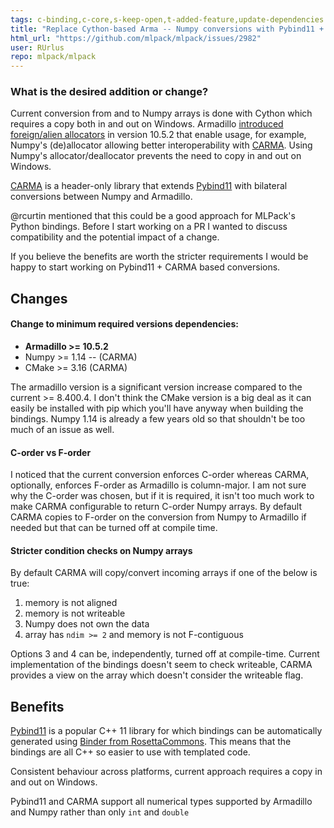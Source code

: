 ```yaml
---
tags: c-binding,c-core,s-keep-open,t-added-feature,update-dependencies
title: "Replace Cython-based Arma -- Numpy conversions with Pybind11 + CARMA "
html_url: "https://github.com/mlpack/mlpack/issues/2982"
user: RUrlus
repo: mlpack/mlpack
---
```


### What is the desired addition or change?

Current conversion from and to Numpy arrays is done with Cython which requires a copy both in and out on Windows.
Armadillo [introduced foreign/alien allocators](https://gitlab.com/conradsnicta/armadillo-code/-/commit/544d3a36cd3c51a7e2321b7057a8ddd90cc5ca57) in version 10.5.2 that enable usage, for example, Numpy's (de)allocator allowing better interoperability with [CARMA](https://github.com/RUrlus/carma). Using Numpy's allocator/deallocator prevents the need to copy in and out on Windows.

[CARMA](https://github.com/RUrlus/carma) is a header-only library that extends [Pybind11](https://github.com/pybind/pybind11) with bilateral conversions between Numpy and Armadillo.

@rcurtin mentioned that this could be a good approach for MLPack's Python bindings.
Before I start working on a PR I wanted to discuss compatibility and the potential impact of a change.

If you believe the benefits are worth the stricter requirements I would be happy to start working on Pybind11 + CARMA based conversions.

## Changes

#### Change to minimum required versions dependencies:
- **Armadillo >= 10.5.2**
- Numpy >= 1.14 -- (CARMA)
- CMake >= 3.16 (CARMA)

The armadillo version is a significant version increase compared to the current >= 8.400.4.
I don't think the CMake version is a big deal as it can easily be installed with pip which you'll have anyway when building the bindings. Numpy 1.14 is already a few years old so that shouldn't be too much of an issue as well.

#### C-order vs F-order

I noticed that the current conversion enforces C-order whereas CARMA, optionally, enforces F-order as Armadillo is column-major. I am not sure why the C-order was chosen, but if it is required, it isn't too much work to make CARMA configurable to return C-order Numpy arrays. By default CARMA copies to F-order on the conversion from Numpy to Armadillo if needed but that can be turned off at compile time.

#### Stricter condition checks on Numpy arrays

By default CARMA will copy/convert incoming arrays if one of the below is true:

1. memory is not aligned
2. memory is not writeable
3. Numpy does not own the data
4. array has `ndim >= 2` and memory is not F-contiguous

Options 3 and 4 can be, independently, turned off at compile-time. Current implementation of the bindings doesn't seem to check writeable, CARMA provides a view on the array which doesn't consider the writeable flag.

## Benefits

[Pybind11](https://github.com/pybind/pybind11) is a popular C++ 11 library for which bindings can be automatically generated using [Binder from RosettaCommons](https://github.com/RosettaCommons/binder). This means that the bindings are all C++ so easier to use with templated code.

Consistent behaviour across platforms, current approach requires a copy in and out on Windows.

Pybind11 and CARMA support all numerical types supported by Armadillo and Numpy rather than only `int` and `double`